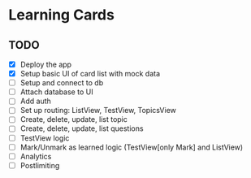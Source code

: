 # Learning Cards

## TODO

- [x] Deploy the app
- [x] Setup basic UI of card list with mock data
- [ ] Setup and connect to db
- [ ] Attach database to UI
- [ ] Add auth
- [ ] Set up routing: ListView, TestView, TopicsView
- [ ] Create, delete, update, list topic
- [ ] Create, delete, update, list questions
- [ ] TestView logic
- [ ] Mark/Unmark as learned logic (TestView[only Mark] and ListView)
- [ ] Analytics
- [ ] Postlimiting
